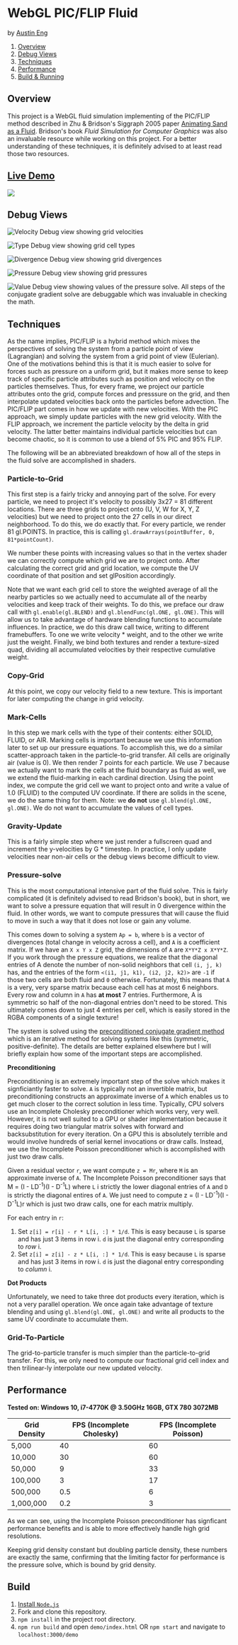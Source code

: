 WebGL PIC/FLIP Fluid
=====================================
by [Austin Eng](http://austineng.github.io)

1. [Overview](#overview)
2. [Debug Views](#debug-views)
3. [Techniques](#techniques)
4. [Performance](#performance)
5. [Build & Running](#build)

## Overview

This project is a WebGL fluid simulation implementing of the PIC/FLIP method described in Zhu & Bridson's Siggraph 2005 paper [Animating Sand as a Fluid](https://www.cs.ubc.ca/~rbridson/docs/zhu-siggraph05-sandfluid.pdf). Bridson's book _Fluid Simulation for Computer Graphics_ was also an invaluable resource while working on this project. For a better understanding of these techniques, it is definitely advised to at least read those two resources.

## [Live Demo](http://austineng.github.io/WebGL-PIC-FLIP-Fluid/demo/)

![](img/fluid.gif)

## Debug Views

![Velocity](img/velocity-debug.png)
Debug view showing grid velocities

![Type](img/type-debug.png)
Debug view showing grid cell types

![Divergence](img/divergence-debug.png)
Debug view showing grid divergences

![Pressure](img/pressure-debug.png)
Debug view showing grid pressures

![Value](img/value-debug.png)
Debug view showing values of the pressure solve. All steps of the conjugate gradient solve are debuggable which was invaluable in checking the math.


## Techniques

As the name implies, PIC/FLIP is a hybrid method which mixes the perspectives of solving the system from a particle point of view (Lagrangian) and solving the system from a grid point of view (Eulerian). One of the motivations behind this is that it is much easier to solve for forces such as pressure on a uniform grid, but it makes more sense to keep track of specific particle attributes such as position and velocity on the particles themselves. Thus, for every frame, we project our particle attributes onto the grid, compute forces and presssure on the grid, and then interpolate updated velocities back onto the particles before advection. The PIC/FLIP part comes in how we update with new velocities. With the PIC approach, we simply update particles with the new grid velocity. With the FLIP approach, we increment the particle velocity by the delta in grid velocity. The latter better maintains individual particle velocities but can become chaotic, so it is common to use a blend of 5% PIC and 95% FLIP.

The following will be an abbreviated breakdown of how all of the steps in the fluid solve are accomplished in shaders.

### Particle-to-Grid

This first step is a fairly tricky and annoying part of the solve. For every particle, we need to project it's velocity to possibly 3x27 = 81 different locations. There are three grids to project onto (U, V, W for X, Y, Z velocities) but we need to project onto the 27 cells in our direct neighborhood. To do this, we do exactly that. For every particle, we render 81 gl.POINTS. In practice, this is calling `gl.drawArrays(pointBuffer, 0, 81*pointCount)`.

We number these points with increasing values so that in the vertex shader we can correctly compute which grid we are to project onto. After calculating the correct grid and grid location, we compute the UV coordinate of that position and set glPosition accordingly.

Note that we want each grid cell to store the weighted average of all the nearby particles so we actually need to accumulate all of the nearby velocities and keep track of their weights. To do this, we preface our draw call with `gl.enable(gl.BLEND)` and `gl.blendFunc(gl.ONE, gl.ONE)`. This will allow us to take advantage of hardware blending functions to accumulate influences. In practice, we do this draw call twice, writing to different framebuffers. To one we write velocity * weight, and to the other we write just the weight. Finally, we bind both textures and render a texture-sized quad, dividing all accumulated velocities by their respective cumulative weight.

### Copy-Grid

At this point, we copy our velocity field to a new texture. This is important for later computing the change in grid velocity.

### Mark-Cells

In this step we mark cells with the type of their contents: either SOLID, FLUID, or AIR. Marking cells is important because we use this information later to set up our pressure equations. To accomplish this, we do a similar scatter-approach taken in the particle-to-grid transfer. All cells are originally air (value is 0). We then render 7 points for each particle. We use 7 because we actually want to mark the cells at the fluid boundary as fluid as well, we we extend the fluid-marking in each cardinal direction. Using the point index, we compute the grid cell we want to project onto and write a value of 1.0 (FLUID) to the computed UV coordinate. If there are solids in the scene, we do the same thing for them. Note: we __do not__ use `gl.blend(gl.ONE, gl.ONE)`. We do not want to accumulate the values of cell types.

### Gravity-Update

This is a fairly simple step where we just render a fullscreen quad and increment the y-velocities by G * timestep. In practice, I only update velocities near non-air cells or the debug views become difficult to view.

### Pressure-solve

This is the most computational intensive part of the fluid solve. This is fairly complicated (it is definitely advised to read Bridson's book), but in short, we want to solve a pressure equation that will result in 0 divergence within the fluid. In other words, we want to compute pressures that will cause the fluid to move in such a way that it does not lose or gain any volume. 

This comes down to solving a system `Ap = b`, where `b` is a vector of divergences (total change in velocity across a cell), and `A` is a coefficient matrix. If we have an `X x Y x Z` grid, the dimensions of `A` are `X*Y*Z x X*Y*Z`. If you work through the pressure equations, we realize that the diagonal entries of A denote the number of non-solid neighbors that cell `(i, j, k)` has, and the entries of the form `<(i1, j1, k1), (i2, j2, k2)>` are `-1` if those two cells are both fluid and `0` otherwise. Fortunately, this means that `A` is a very, very sparse matrix because each cell has at most 6 neighbors. Every row and column in `A` has __at most__ 7 entries. Furthermore, A is symmetric so half of the non-diagonal entries don't need to be stored. This ultimately comes down to just 4 entries per cell, which is easily stored in the RGBA components of a single texture!

The system is solved using the [preconditioned conjugate gradient method](https://en.wikipedia.org/wiki/Conjugate_gradient_method#The_preconditioned_conjugate_gradient_method) which is an iterative method for solving systems like this (symmetric, positive-definite). The details are better explained elsewhere but I will briefly explain how some of the important steps are accomplished.

__Preconditioning__

Preconditioning is an extremely important step of the solve which makes it signficiantly faster to solve. `A` is typically not an invertible matrix, but preconditioning constructs an approximate inverse of `A` which enables us to get much closer to the correct solution in less time. Typically, CPU solvers use an Incomplete Cholesky preconditioner which works very, very well. However, it is not well suited to a GPU or shader implementation because it requires doing two triangular matrix solves with forward and backsubstitution for every iteration. On a GPU this is absolutely terrible and would involve hundreds of serial kernel invocations or draw calls. Instead, we use the Incomplete Poisson preconditioner which is accomplished with just two draw calls.

Given a residual vector `r`, we want compute `z = Mr`, where `M` is an approximate inverse of `A`. The Incomplete Poisson preconditioner says that M = (I - LD<sup>-1</sup>)(I - D<sup>-1</sup>L) where `L` i strictly the lower diagonal entries of `A` and `D` is strictly the diagonal entires of `A`. We just need to compute z = (I - LD<sup>-1</sup>)(I - D<sup>-1</sup>L)r which is just two draw calls, one for each matrix multiply.

For each entry in `r`:

  1.  Set `z[i] = r[i] - r * L[i, :] * 1/d`. This is easy because `L` is sparse and has just 3 items in row i. `d` is just the diagonal entry corresponding to *row* i.
  2. Set `z[i] = z[i] - z * L[i, :] * 1/d`. This is easy because `L` is sparse and has just 3 items in row i. `d` is just the diagonal entry corresponding to *column* i.


__Dot Products__

Unfortunately, we need to take three dot products every iteration, which is not a very parallel operation. We once again take advantage of texture blending and using `gl.blend(gl.ONE, gl.ONE)` and write all products to the same UV coordinate to accumulate them.


### Grid-To-Particle

The grid-to-particle transfer is much simpler than the particle-to-grid transfer. For this, we only need to compute our fractional grid cell index and then trilinear-ly interpolate our new updated velocity.

## Performance

**Tested on: Windows 10, i7-4770K @ 3.50GHz 16GB, GTX 780 3072MB**

| Grid Density   | FPS (Incomplete Cholesky) | FPS (Incomplete Poisson) |
|----------------|---------------------------|--------------------------|
| 5,000          | 40                        | 60                       |
| 10,000         | 30                        | 60                       |
| 50,000         | 9                         | 33                       |
| 100,000        | 3                         | 17                       |
| 500,000        | 0.5                       | 6                        |
| 1,000,000      | 0.2                       | 3                        |

As we can see, using the Incomplete Poisson preconditioner has signficant performance benefits and is able to more effectively handle high grid resolutions.

Keeping grid density constant but doubling particle density, these numbers are exactly the same, confirming that the limiting factor for performance is the pressure solve, which is bound by grid density.

## Build

1. [Install `Node.js`](https://nodejs.org/en/download/)
2. Fork and clone this repository.
3. `npm install` in the project root directory.
4. `npm run build` and open `demo/index.html` OR `npm start` and navigate to `localhost:3000/demo`